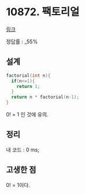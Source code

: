 # 10872. 팩토리얼

[링크](https://www.acmicpc.net/problem/10872)

정답률 : \_55%

## 설계

```cpp
factorial(int n){
  if(n<=1){
    return 1;
  }
  return n * factorial(n-1);
}
```

0! = 1 인 것에 유의.

## 정리

내 코드 : 0 ms;

## 고생한 점

0! = 1이다.
